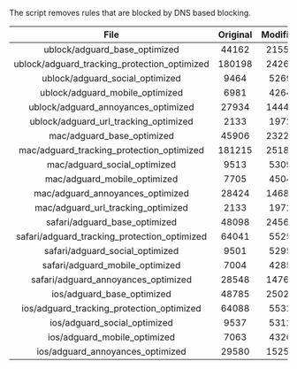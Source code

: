 The script removes rules that are blocked by DNS based blocking.


| File | Original | Modified |
|:----:|:-----:|:-----:|
| ublock/adguard_base_optimized | 44162 | 21559 |
| ublock/adguard_tracking_protection_optimized | 180198 | 24263 |
| ublock/adguard_social_optimized | 9464 | 5269 |
| ublock/adguard_mobile_optimized | 6981 | 4264 |
| ublock/adguard_annoyances_optimized | 27934 | 14447 |
| ublock/adguard_url_tracking_optimized | 2133 | 1972 |
| mac/adguard_base_optimized | 45906 | 23224 |
| mac/adguard_tracking_protection_optimized | 181215 | 25183 |
| mac/adguard_social_optimized | 9513 | 5309 |
| mac/adguard_mobile_optimized | 7705 | 4504 |
| mac/adguard_annoyances_optimized | 28424 | 14684 |
| mac/adguard_url_tracking_optimized | 2133 | 1972 |
| safari/adguard_base_optimized | 48098 | 24564 |
| safari/adguard_tracking_protection_optimized | 64041 | 5525 |
| safari/adguard_social_optimized | 9501 | 5295 |
| safari/adguard_mobile_optimized | 7004 | 4285 |
| safari/adguard_annoyances_optimized | 28548 | 14761 |
| ios/adguard_base_optimized | 48785 | 25023 |
| ios/adguard_tracking_protection_optimized | 64088 | 5532 |
| ios/adguard_social_optimized | 9537 | 5312 |
| ios/adguard_mobile_optimized | 7063 | 4326 |
| ios/adguard_annoyances_optimized | 29580 | 15255 |